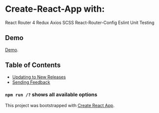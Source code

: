 
# Create-React-App with:

React Router 4
Redux
Axios
SCSS
React-Router-Config
Eslint
Unit Testing

## Demo

[Demo](https://uxlayouts.github.io/react-redux/).

## Table of Contents

- [Updating to New Releases](#updating-to-new-releases)
- [Sending Feedback](#sending-feedback)

### `npm run /?` shows all available options

This project was bootstrapped with [Create React App](https://github.com/facebookincubator/create-react-app).
